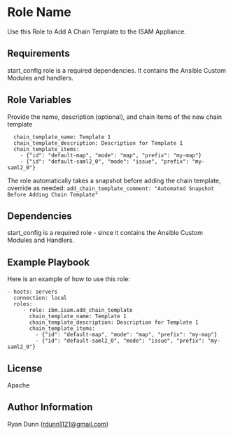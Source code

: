 Role Name
=========

Use this Role to Add A Chain Template to the ISAM Appliance.

Requirements
------------

start_config role is a required dependencies. It contains the Ansible Custom Modules and handlers.

Role Variables
--------------

Provide the name, description (optional), and chain items of the new chain template
```
  chain_template_name: Template 1
  chain_template_description: Description for Template 1
  chain_template_items:
    - {"id": "default-map", "mode": "map", "prefix": "my-map"}
    - {"id": "default-saml2_0", "mode": "issue", "prefix": "my-saml2_0"}
```

The role automatically takes a snapshot before adding the chain template, override as needed:
`add_chain_template_comment: "Automated Snapshot Before Adding Chain Template"`

Dependencies
------------

start_config is a required role - since it contains the Ansible Custom Modules and Handlers.

Example Playbook
----------------

Here is an example of how to use this role:

    - hosts: servers
      connection: local
      roles:
         - role: ibm.isam.add_chain_template
           chain_template_name: Template 1
           chain_template_description: Description for Template 1
           chain_template_items:
             - {"id": "default-map", "mode": "map", "prefix": "my-map"}
             - {"id": "default-saml2_0", "mode": "issue", "prefix": "my-saml2_0"}

License
-------

Apache

Author Information
------------------

Ryan Dunn (rdunn1121@gmail.com)

